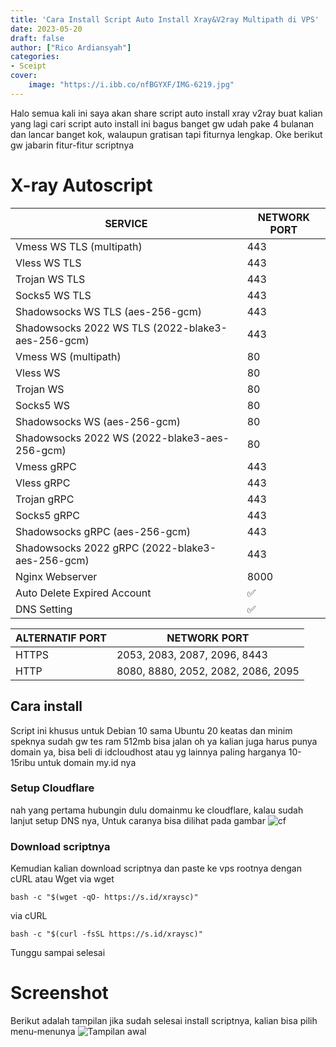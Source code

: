 ```yaml
---
title: 'Cara Install Script Auto Install Xray&V2ray Multipath di VPS'
date: 2023-05-20
draft: false
author: ["Rico Ardiansyah"]
categories:
- Sceipt
cover:
    image: "https://i.ibb.co/nfBGYXF/IMG-6219.jpg"
---
```

Halo semua kali ini saya akan share script auto install xray v2ray buat kalian yang lagi cari script auto install ini bagus banget gw udah pake 4 bulanan dan lancar banget kok, walaupun gratisan tapi fiturnya lengkap.
Oke berikut gw jabarin fitur-fitur scriptnya

# X-ray Autoscript 

|  SERVICE  |  NETWORK PORT  |
|---------- |--------|
| Vmess WS TLS (multipath)  | 443 |
| Vless WS TLS  | 443 |
| Trojan WS TLS  | 443 |
| Socks5 WS TLS  | 443 |
| Shadowsocks WS TLS (aes-256-gcm)  | 443 |
| Shadowsocks 2022 WS TLS (2022-blake3-aes-256-gcm)  | 443 |
| Vmess WS (multipath)  | 80 |
| Vless WS  | 80 |
| Trojan WS  | 80 |
| Socks5 WS  | 80 |
| Shadowsocks WS (aes-256-gcm)  | 80 |
| Shadowsocks 2022 WS (2022-blake3-aes-256-gcm)  | 80 |
| Vmess gRPC  | 443 |
| Vless gRPC  | 443 |
| Trojan gRPC  | 443 |
| Socks5 gRPC  | 443 |
| Shadowsocks gRPC (aes-256-gcm)  | 443 |
| Shadowsocks 2022 gRPC (2022-blake3-aes-256-gcm)  | 443 |
| Nginx Webserver | 8000 |
| Auto Delete Expired Account | ✅ |
| DNS Setting | ✅ |

|  ALTERNATIF PORT  |  NETWORK PORT  |
|-------------------|--------|
| HTTPS  | 2053, 2083, 2087, 2096, 8443 |
| HTTP  | 8080, 8880, 2052, 2082, 2086, 2095 |

## Cara install
Script ini khusus untuk Debian 10 sama Ubuntu 20 keatas
dan minim speknya sudah gw tes ram 512mb bisa jalan
oh ya kalian juga harus punya domain ya, bisa beli di idcloudhost atau yg lainnya paling harganya 10-15ribu untuk domain my.id nya

### Setup Cloudflare
nah yang pertama hubungin dulu domainmu ke cloudflare, kalau sudah lanjut setup DNS nya, Untuk caranya bisa dilihat pada gambar
![cf](https://raw.githubusercontent.com/dugong-lewat/autoscript/main/cf.jpg)

### Download scriptnya
Kemudian kalian download scriptnya dan paste ke vps rootnya dengan cURL atau Wget
via wget
```
bash -c "$(wget -qO- https://s.id/xraysc)"
```
via cURL
```
bash -c "$(curl -fsSL https://s.id/xraysc)"
```
Tunggu sampai selesai

# Screenshot
Berikut adalah tampilan jika sudah selesai install scriptnya, kalian bisa pilih menu-menunya
![Tampilan awal](https://i.ibb.co/nfBGYXF/IMG-6219.jpg)
